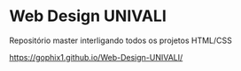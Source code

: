 # Web Design UNIVALI
Repositório master interligando todos os projetos HTML/CSS

https://gophix1.github.io/Web-Design-UNIVALI/
